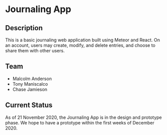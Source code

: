 # Journaling App
## Description
This is a basic journaling web application built using Meteor and React. On an account, users may create, modify, and delete entries, and choose to share them with other users.

## Team
- Malcolm Anderson
- Tony Maniscalco
- Chase Jamieson

## Current Status
As of 21 November 2020, the Journaling App is in the design and prototype phase. We hope to have a prototype within the first weeks of December 2020.